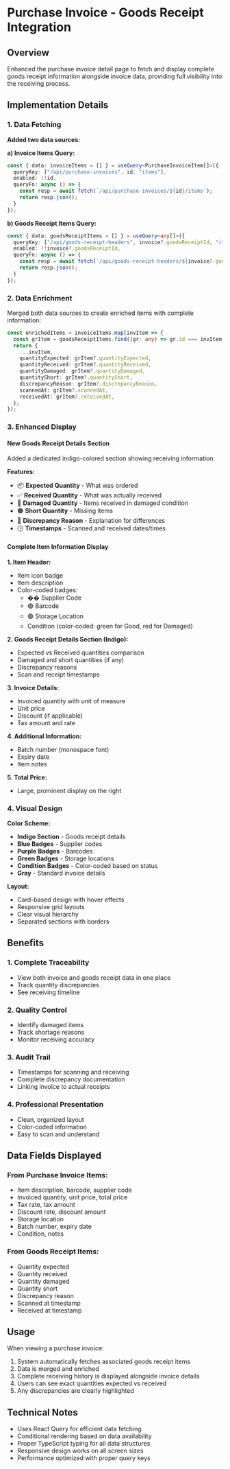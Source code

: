 # Purchase Invoice - Goods Receipt Integration

## Overview
Enhanced the purchase invoice detail page to fetch and display complete goods receipt information alongside invoice data, providing full visibility into the receiving process.

## Implementation Details

### 1. Data Fetching
**Added two data sources:**

**a) Invoice Items Query:**
```typescript
const { data: invoiceItems = [] } = useQuery<PurchaseInvoiceItem[]>({
  queryKey: ["/api/purchase-invoices", id, "items"],
  enabled: !!id,
  queryFn: async () => {
    const resp = await fetch(`/api/purchase-invoices/${id}/items`);
    return resp.json();
  }
});
```

**b) Goods Receipt Items Query:**
```typescript
const { data: goodsReceiptItems = [] } = useQuery<any[]>({
  queryKey: ["/api/goods-receipt-headers", invoice?.goodsReceiptId, "items"],
  enabled: !!invoice?.goodsReceiptId,
  queryFn: async () => {
    const resp = await fetch(`/api/goods-receipt-headers/${invoice?.goodsReceiptId}/items`);
    return resp.json();
  }
});
```

### 2. Data Enrichment
Merged both data sources to create enriched items with complete information:

```typescript
const enrichedItems = invoiceItems.map(invItem => {
  const grItem = goodsReceiptItems.find((gr: any) => gr.id === invItem.goodsReceiptItemId);
  return {
    ...invItem,
    quantityExpected: grItem?.quantityExpected,
    quantityReceived: grItem?.quantityReceived,
    quantityDamaged: grItem?.quantityDamaged,
    quantityShort: grItem?.quantityShort,
    discrepancyReason: grItem?.discrepancyReason,
    scannedAt: grItem?.scannedAt,
    receivedAt: grItem?.receivedAt,
  };
});
```

### 3. Enhanced Display

#### New Goods Receipt Details Section
Added a dedicated indigo-colored section showing receiving information:

**Features:**
- 📦 **Expected Quantity** - What was ordered
- ✅ **Received Quantity** - What was actually received
- 🔴 **Damaged Quantity** - Items received in damaged condition
- 🟠 **Short Quantity** - Missing items
- 📝 **Discrepancy Reason** - Explanation for differences
- 🕒 **Timestamps** - Scanned and received dates/times

#### Complete Item Information Display

**1. Item Header:**
- Item icon badge
- Item description
- Color-coded badges:
  - �� Supplier Code
  - 🟣 Barcode
  - 🟢 Storage Location
  - Condition (color-coded: green for Good, red for Damaged)

**2. Goods Receipt Details Section (Indigo):**
- Expected vs Received quantities comparison
- Damaged and short quantities (if any)
- Discrepancy reasons
- Scan and receipt timestamps

**3. Invoice Details:**
- Invoiced quantity with unit of measure
- Unit price
- Discount (if applicable)
- Tax amount and rate

**4. Additional Information:**
- Batch number (monospace font)
- Expiry date
- Item notes

**5. Total Price:**
- Large, prominent display on the right

### 4. Visual Design

**Color Scheme:**
- **Indigo Section** - Goods receipt details
- **Blue Badges** - Supplier codes
- **Purple Badges** - Barcodes
- **Green Badges** - Storage locations
- **Condition Badges** - Color-coded based on status
- **Gray** - Standard invoice details

**Layout:**
- Card-based design with hover effects
- Responsive grid layouts
- Clear visual hierarchy
- Separated sections with borders

## Benefits

### 1. Complete Traceability
- View both invoice and goods receipt data in one place
- Track quantity discrepancies
- See receiving timeline

### 2. Quality Control
- Identify damaged items
- Track shortage reasons
- Monitor receiving accuracy

### 3. Audit Trail
- Timestamps for scanning and receiving
- Complete discrepancy documentation
- Linking invoice to actual receipts

### 4. Professional Presentation
- Clean, organized layout
- Color-coded information
- Easy to scan and understand

## Data Fields Displayed

### From Purchase Invoice Items:
- Item description, barcode, supplier code
- Invoiced quantity, unit price, total price
- Tax rate, tax amount
- Discount rate, discount amount
- Storage location
- Batch number, expiry date
- Condition, notes

### From Goods Receipt Items:
- Quantity expected
- Quantity received
- Quantity damaged
- Quantity short
- Discrepancy reason
- Scanned at timestamp
- Received at timestamp

## Usage

When viewing a purchase invoice:
1. System automatically fetches associated goods receipt items
2. Data is merged and enriched
3. Complete receiving history is displayed alongside invoice details
4. Users can see exact quantities expected vs received
5. Any discrepancies are clearly highlighted

## Technical Notes

- Uses React Query for efficient data fetching
- Conditional rendering based on data availability
- Proper TypeScript typing for all data structures
- Responsive design works on all screen sizes
- Performance optimized with proper query keys
